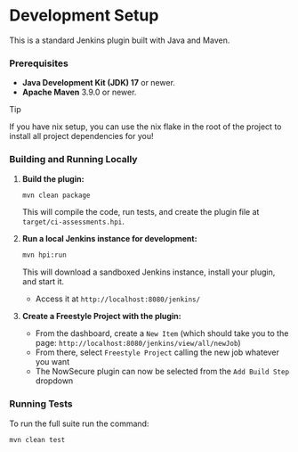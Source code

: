 # Development Setup

This is a standard Jenkins plugin built with Java and Maven.

### Prerequisites

* **Java Development Kit (JDK) 17** or newer.
* **Apache Maven** 3.9.0 or newer.

> [!TIP]
> If you have nix setup, you can use the nix flake in the root of the project
> to install all project dependencies for you!

### Building and Running Locally

1.  **Build the plugin:**
    ```bash
    mvn clean package
    ```
    This will compile the code, run tests, and create the plugin file at `target/ci-assessments.hpi`.

2.  **Run a local Jenkins instance for development:**
    ```bash
    mvn hpi:run
    ```
    This will download a sandboxed Jenkins instance, install your plugin, and start it.
    * Access it at `http://localhost:8080/jenkins/`
    
3. **Create a Freestyle Project with the plugin:**
   - From the dashboard, create a `New Item` (which should take you to the page: `http://localhost:8080/jenkins/view/all/newJob`)
   - From there, select `Freestyle Project` calling the new job whatever you want
   - The NowSecure plugin can now be selected from the `Add Build Step` dropdown

### Running Tests

To run the full suite run the command: 

```bash
mvn clean test
```

